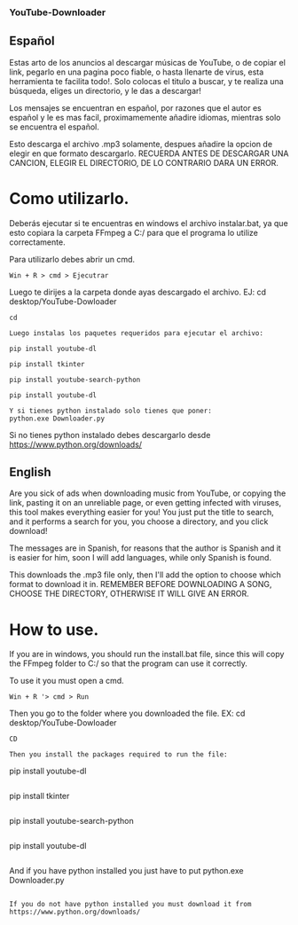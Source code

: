 ### YouTube-Downloader

## Español

Estas arto de los anuncios al descargar músicas de YouTube, o de copiar el link, pegarlo en una pagina poco fiable, o hasta llenarte de virus, esta herramienta te facilita todo!. Solo colocas el titulo a buscar, y te realiza una búsqueda, eliges un directorio, y le das a descargar!

Los mensajes se encuentran en español, por razones que el autor es español y le es mas facil, proximamemente añadire idiomas, mientras solo se encuentra el español.

Esto descarga el archivo .mp3 solamente, despues añadire la opcion de elegir en que formato descargarlo. RECUERDA ANTES DE DESCARGAR UNA CANCION, ELEGIR EL DIRECTORIO, DE LO CONTRARIO DARA UN ERROR. 

# Como utilizarlo.

Deberás ejecutar si te encuentras en windows el archivo instalar.bat, ya que esto copiara la carpeta FFmpeg a C:/ para que el programa lo utilize correctamente. 

Para utilizarlo debes abrir un cmd. 
```
Win + R > cmd > Ejecutrar
```
Luego te dirijes a la carpeta donde ayas descargado el archivo.
EJ: cd desktop/YouTube-Dowloader 
```
cd 
```
```
Luego instalas los paquetes requeridos para ejecutar el archivo:
```
```
pip install youtube-dl
```
```
pip install tkinter
```
```
pip install youtube-search-python
```
```
pip install youtube-dl
```
```
Y si tienes python instalado solo tienes que poner:
python.exe Downloader.py
```

Si no tienes python instalado debes descargarlo desde https://www.python.org/downloads/

## English
 Are you sick of ads when downloading music from YouTube, or copying the link, pasting it on an unreliable page, or even getting infected with viruses, this tool makes everything easier for you! You just put the title to search, and it performs a search for you, you choose a directory, and you click download!

 The messages are in Spanish, for reasons that the author is Spanish and it is easier for him, soon I will add languages, while only Spanish is found.

This downloads the .mp3 file only, then I'll add the option to choose which format to download it in. REMEMBER BEFORE DOWNLOADING A SONG, CHOOSE THE DIRECTORY, OTHERWISE IT WILL GIVE AN ERROR.

# How to use.

If you are in windows, you should run the install.bat file, since this will copy the FFmpeg folder to C:/ so that the program can use it correctly.

To use it you must open a cmd.
```
Win + R '> cmd > Run
```
Then you go to the folder where you downloaded the file.
EX: cd desktop/YouTube-Dowloader
```
CD
```
```
Then you install the packages required to run the file:
```
pip install youtube-dl
```
```
pip install tkinter
```
```
pip install youtube-search-python
```
```
pip install youtube-dl
```
```
And if you have python installed you just have to put
python.exe Downloader.py
```

If you do not have python installed you must download it from https://www.python.org/downloads/
